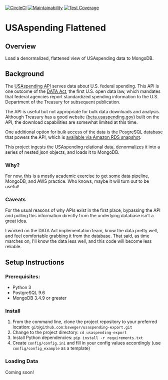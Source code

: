 [![CircleCI](https://circleci.com/gh/bsweger/usaspending-export.svg?style=svg)](https://circleci.com/gh/bsweger/usaspending-export)
[![Maintainability](https://api.codeclimate.com/v1/badges/860f4b9e4a16c9645509/maintainability)](https://codeclimate.com/github/bsweger/usaspending-export/maintainability)
[![Test  Coverage](https://api.codeclimate.com/v1/badges/860f4b9e4a16c9645509/test_coverage)](https://codeclimate.com/github/bsweger/usaspending-export/test_coverage)

# USAspending Flattened

## Overview

Load a denormalized, flattened view of USAspending data to MongoDB.

## Background

The [USAspending API](https://api.usaspending.gov/) serves data about U.S. federal spending. This API is one outcome of the [DATA Act](http://fedspendingtransparency.github.io/), the first U.S. open data law, which mandates that federal agencies report standardized spending information to the U.S. Department of the Treasury for subsequent publication.

The API is useful but not appropriate for bulk data downloads and analysis. Although Treasury has a good website ([beta.usaspending.gov](https://beta.usaspending.gov)) built on the API, the download capabilities are somewhat limited at this time.

One additional option for bulk access of the data is the PosgreSQL database that powers the API, which is [available via Amazon RDS snapshot](https://aws.amazon.com/public-datasets/usaspending/).

This project ingests the USAspending relational data, denormalizes it into a series of nested json objects, and loads it to MongoDB.

### Why?

For now, this is a mostly academic exercise to get some data pipeline, MongoDB, and AWS practice. Who knows, maybe it will turn out to be useful!

### Caveats

For the usual reasons of why APIs exist in the first place, bypassing the API and pulling this information directly from the underlying database isn't a great idea.

I worked on the DATA Act implementation team, know the data pretty well, and feel comfortable grabbing it from the database. That said, as time marches on, I'll know the data less well, and this code will become less reliable.


## Setup Instructions

### Prerequisites:

* Python 3
* PostgreSQL 9.6
* MongoDB 3.4.9 or greater


### Install

1. From the command line, clone the project repository to your preferred location: `git@github.com:bsweger/usaspending-export.git`
2. Change to the project directory: `cd usaspending-export`
3. Install Python dependencies: `pip install -r requirements.txt`
4. Create `config/config.ini` and fill in your config values accordingly (use `config/config_example` as a template)

### Loading Data

Coming soon!
